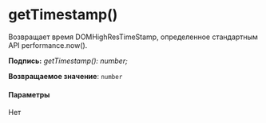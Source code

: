 # <a name="gettimestamp"></a>getTimestamp()




Возвращает время DOMHighResTimeStamp, определенное стандартным API performance.now().

**Подпись:** _getTimestamp(): number;_

**Возвращаемое значение**: `number`





#### <a name="parameters"></a>Параметры
Нет


